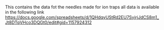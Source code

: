 This contains the data fot the needles made for ion traps
all data is available in the following link https://docs.google.com/spreadsheets/d/1QHdqyUStRd2EU7SvjrjJdCS8m1_Jt8DTqVHco3DQGt0/edit#gid=1157924312

